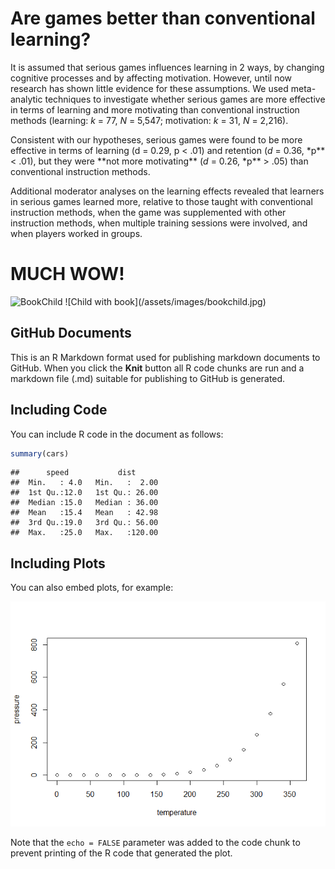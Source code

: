Are games better than conventional learning?
================

It is assumed that serious games influences learning in 2 ways, by
changing cognitive processes and by affecting motivation. However, until
now research has shown little evidence for these assumptions. We used
meta-analytic techniques to investigate whether serious games are more
effective in terms of learning and more motivating than conventional
instruction methods (learning: *k* = 77, *N* = 5,547; motivation: *k* =
31, *N* = 2,216).

Consistent with our hypotheses, serious games were found to be more
effective in terms of learning (d = 0.29, p \< .01) and retention (*d* =
0.36, \*p** \< .01), but they were **not more motivating\*\* (*d* =
0.26, \*p\*\* \> .05) than conventional instruction methods.

Additional moderator analyses on the learning effects revealed that
learners in serious games learned more, relative to those taught with
conventional instruction methods, when the game was supplemented with
other instruction methods, when multiple training sessions were
involved, and when players worked in groups.

# MUCH WOW!

<img class="img-fluid" src="https://source.unsplash.com/qDY9ahp0Mto/800x450" alt="BookChild">
![Child with book](/assets/images/bookchild.jpg)

## GitHub Documents

This is an R Markdown format used for publishing markdown documents to
GitHub. When you click the **Knit** button all R code chunks are run and
a markdown file (.md) suitable for publishing to GitHub is generated.

## Including Code

You can include R code in the document as follows:

``` r
summary(cars)
```

    ##      speed           dist       
    ##  Min.   : 4.0   Min.   :  2.00  
    ##  1st Qu.:12.0   1st Qu.: 26.00  
    ##  Median :15.0   Median : 36.00  
    ##  Mean   :15.4   Mean   : 42.98  
    ##  3rd Qu.:19.0   3rd Qu.: 56.00  
    ##  Max.   :25.0   Max.   :120.00

## Including Plots

You can also embed plots, for example:

![](2022-03-15-meta-game-wouters_files/figure-gfm/pressure-1.png)<!-- -->

Note that the `echo = FALSE` parameter was added to the code chunk to
prevent printing of the R code that generated the plot.

